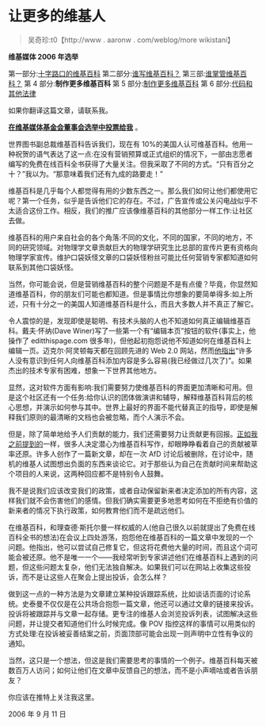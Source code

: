 # 让更多的维基人

> 吴奇珍:t0【http://www . aaronw . com/weblog/more wikistani】

**维基媒体 2006 年选举**

第一部分:[十字路口的维基百科](wikiroads)
第二部分:[谁写维基百科？](whowriteswikipedia)
第三部:[谁掌管维基百科？](whorunswikipedia)
第 4 部分:**制作更多维基百科**
第 5 部分:[制作更多维基百科](morewikipedias)
第 6 部分:[代码和其他法律](wikicodeislaw)

如果你翻译这篇文章，请联系我。

**[在维基媒体基金会董事会选举中投票给我](http://en.wikipedia.org/wiki/User:AaronSw/Election)** 。

世界图书副总裁维基百科告诉我们，现在有 10%的美国人认可维基百科。他用一种祝贺的语气表达了这一点:在没有营销预算或正式组织的情况下，一部由志愿者编写的免费在线百科全书获得了大量关注。但我采取了不同的方式。“只有百分之十？”我以为。“那意味着我们还有九成的路要走！”

维基百科是几乎每个人都觉得有用的少数东西之一。那么我们如何让他们都使用它呢？第一个任务，似乎是告诉他们它的存在。不过，广告宣传或公关闪电战似乎不太适合这份工作。相反，我们的推广应该像维基百科的其他部分一样工作:让社区去做。

维基百科的用户来自社会的各个角落:不同的文化，不同的国家，不同的地方，不同的研究领域。对物理学文章贡献巨大的物理学研究生比总部的宣传片更有资格向物理学家宣传。维护口袋妖怪文章的口袋妖怪粉丝可能比任何营销专家都知道如何联系到其他口袋妖怪。

当然，你可能会说，但是营销维基百科的整个问题是不是有点傻？毕竟，你显然知道维基百科，你的朋友们可能也都知道。但是事情比你想象的要简单得多:如上所述，只有十分之一的美国人知道维基百科是什么，而且大多数人并不真正了解它。

令人震惊的是，发现即使是聪明、有技术头脑的人也不知道如何真正编辑维基百科。戴夫·怀纳(Dave Winer)写了一些第一个有“编辑本页”按钮的软件(事实上，他操作了 editthispage.com 很多年)，但他起初抱怨说他不知道如何在维基百科上编辑一页。迈克尔·阿灵顿每天都在回顾先进的 Web 2.0 网站，然而[他指出](http://www.techcrunch.com/2005/07/12/profile-wikipedia/)“许多人没有意识到任何人向维基百科添加内容是多么容易(我已经做过几次了)”。如果杰出的技术专家有困难，想象一下世界其他地方。

显然，这对软件方面有影响:我们需要努力使维基百科的界面更加清晰和可用。但是这个社区还有一个任务:给你认识的团体做演讲和辅导，解释维基百科背后的核心思想，并演示如何参与其中。世界上最好的界面不能代替真正的指导，即使是解释我们原则的最清晰的文档也会被忽略，而个人演示不会。

但是，除了简单地给予人们贡献的能力，我们还需要努力让贡献更有回报。[正如我之前提到的](whowritescomments)一样，很多人决定潜心为维基百科写作，却眼睁睁看着自己的贡献被草率还原。许多人创作了一篇新文章，却在一次 AfD 讨论后被删除，在讨论中，随机的维基人试图想出负面的东西来谈论它。对于那些认为自己在贡献时间来帮助这个项目的人来说，这两种回应都不是特别令人鼓舞。

我不是说我们应该改变我们的政策，或者自动保留新来者决定添加的所有内容，这样我们就不会伤害他们的感情。但我们确实需要更多地思考如何在不拒绝有价值的新来者的情况下执行政策，如何教育他们而不是疏远他们。

在维基百科，和理查德·斯托尔曼一样权威的人(他自己很久以前就提出了免费在线百科全书的想法)在会议上四处游荡，抱怨他在维基百科的一篇文章中发现的一个问题。他指出，他可以尝试自己修复它，但这将花费他大量的时间，而且这个词可能会被还原。他不是唯一一个——我经常听到专家讲述他们在维基百科上遇到的问题，但这些问题太复杂，他们无法独自解决。如果我们可以在网站上收集这些投诉，而不是让这些人在聚会上提出投诉，会怎么样？

做到这一点的一种方法是为文章建立某种投诉跟踪系统，比如谈话页面的讨论系统。史泰曼不仅仅是在公共场合抱怨一篇文章，他还可以通过文章的链接来投诉。投诉将被跟踪并与文章一起存储。更专注的维基人会浏览投诉列表，试图解决这些问题，并让提交者知道他们什么时候完成。像 POV 指控这样的事情可以用类似的方式处理:在投诉被妥善结案之前，页面顶部可能会出现一则声明中立性有争议的通知。

当然，这只是一个想法，但这是我们需要思考的事情的一个例子。维基百科每天被数百万人访问；如何让他们在文章中反馈自己的想法，而不是小声嘀咕或者告诉朋友？

你应该在推特上关注我这里。

2006 年 9 月 11 日